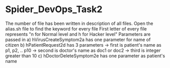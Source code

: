 # Spider_DevOps_Task2

The number of file has been written in description of all files.
Open the alias.sh file to find the keyword for every file
First letter of every file represents "n for Normal level and h for Hacker level"
Parameters are passed in 
  a) hVirusCreateSymptom2a has one parameter for name of citizen
  b) hPatientRequest2d has 3 parameters
    -> first is patient's name as p1, p2, .. p10
    -> second is doctor's name as doc1 or doc2
    -> third is integer greater than 10
  c) hDoctorDeleteSymptom2e has one parameter as patient's name
